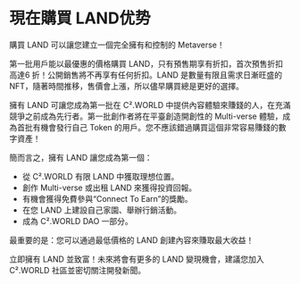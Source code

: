 # 現在購買 LAND优势

購買 LAND 可以讓您建立一個完全擁有和控制的 Metaverse！

第一批用戶能以最優惠的價格購買 LAND，只有預售期享有折扣，首次預售折扣高達6 折！公開銷售將不再享有任何折扣。LAND 是數量有限且需求日漸旺盛的 NFT，隨著時間推移，售價會上漲，所以儘早購買總是更好的選擇。

擁有 LAND 可讓您成為第一批在 C².WORLD 中提供內容體驗來賺錢的人，在充滿競爭之前成為先行者。第一批創作者將在平臺創造開創性的 Multi-verse 體驗，成為首批有機會發行自己 Token 的用戶。您不應該錯過購買這個非常容易賺錢的數字資產！

簡而言之，擁有 LAND 讓您成為第一個：

* 從 C².WORLD 有限 LAND 中獲取理想位置。
* 創作 Multi-verse 或出租 LAND 來獲得投資回報。
* 有機會獲得免費參與“Connect To Earn”的獎勵。
* 在您 LAND 上建設自己家園、舉辦行銷活動。
* 成為 C².WORLD DAO 一部分。

最重要的是：您可以通過最低價格的 LAND 創建內容來賺取最大收益！

立即擁有 LAND 並致富！未來將會有更多的 LAND 變現機會，建議您加入 C².WORLD 社區並密切關注開發新聞。
